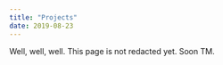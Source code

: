 ```yaml
---
title: "Projects"
date: 2019-08-23
---
```


Well, well, well. This page is not redacted yet. Soon TM.
